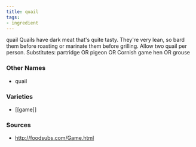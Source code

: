 ```yaml
---
title: quail
tags:
- ingredient
---
```

quail Quails have dark meat that's quite tasty. They're very lean, so bard them before roasting or marinate them before grilling. Allow two quail per person. Substitutes: partridge OR pigeon OR Cornish game hen OR grouse

### Other Names

* quail

### Varieties

* [[game]]

### Sources
* http://foodsubs.com/Game.html
